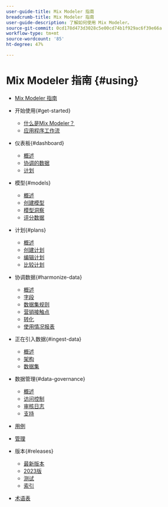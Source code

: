 ```yaml
---
user-guide-title: Mix Modeler 指南
breadcrumb-title: Mix Modeler 指南
user-guide-description: 了解如何使用 Mix Modeler。
source-git-commit: 0cd178d473d3028c5e00cd74b1f929ac6f39e66a
workflow-type: tm+mt
source-wordcount: '85'
ht-degree: 47%

---
```



# Mix Modeler 指南 {#using}

+ [Mix Modeler 指南](/help/overview.md)

+ 开始使用{#get-started}
   + [什么是Mix Modeler？](/help/get-started/about.md)
   + [应用程序工作流](/help/get-started/workflow.md)

+ 仪表板{#dashboard}
   + [概述](/help/dashboard/overview.md)
   + [协调的数据](/help/dashboard/harmonized-data.md)
   + [计划](/help/dashboard/plans.md)

+ 模型{#models}
   + [概述](/help/models/overview.md)
   + [创建模型](/help/models/create.md)
   + [模型洞察](/help/models/insights.md)
   + [评分数据](/help/models/scoring-data.md)

+ 计划{#plans}
   + [概述](/help/plans/overview.md)
   + [创建计划](/help/plans/create.md)
   + [编辑计划](/help/plans/edit.md)
   + [比较计划](/help/plans/compare.md)

+ 协调数据{#harmonize-data}
   + [概述](/help/harmonize-data/overview.md)
   + [字段](/help/harmonize-data/fields.md)
   + [数据集规则](/help/harmonize-data/dataset-rules.md)
   + [营销接触点](/help/harmonize-data/marketing-touchpoints.md)
   + [转化](/help/harmonize-data/conversions.md)
   + [使用情况报表](/help/harmonize-data/usage-report.md)

+ 正在引入数据{#ingest-data}
   + [概述](/help/ingest-data/overview.md)
   + [架构](/help/ingest-data/schemas.md)
   + [数据集](/help/ingest-data/datasets.md)

+ 数据管理{#data-governance}
   + [概述](/help/data-governance/overview.md)
   + [访问控制](/help/data-governance/access-controls.md)
   + [审核日志](/help/data-governance/audit-logs.md)
   + [支持](/help/data-governance/policies.md)

+ [用例](/help/main-guide/use-cases.md)

+ [管理](/help/main-guide/administration.md)

+ 版本{#releases}
   + [最新版本](/help/releases/latest.md)
   + [2023版](/help/releases/2023.md)
   + [测试](../releases/test.md)
   + [索引](../releases/index.md)

+ [术语表](/help/main-guide/glossary.md)

